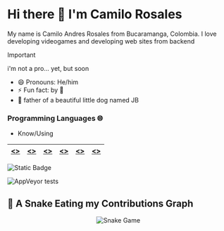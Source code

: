 # Hi there 👋 I'm Camilo Rosales

My name is Camilo Andres Rosales from Bucaramanga, Colombia. I love developing videogames and developing web sites from backend 

>[!IMPORTANT]
>i'm not a pro... yet, but soon

- 😄 Pronouns: He/him
- ⚡ Fun fact: []() by []()🤯
- :dog: father of a beautiful little dog named JB

### Programming Languages 🌐

- Know/Using

| [<>]()  | [<>]()  | [<>]()  |  [<>]() |  [<>]() | [<>]()  |
|---|---|---|---|---|---|

![Static Badge](https://img.shields.io/badge/:badgeContent?style=plastic)

![AppVeyor tests](https://img.shields.io/website?url=https%3A%2F%2Fx.com%2FAndrewsSixX
)

## 🐍 A Snake Eating my Contributions Graph
	
<p align = "center">
	<img src = "https://github.com/TheLiightBringer/TheLiightBringer/blob/output/github-contribution-grid-snake.svg?" alt = "Snake Game"/>
</p>

